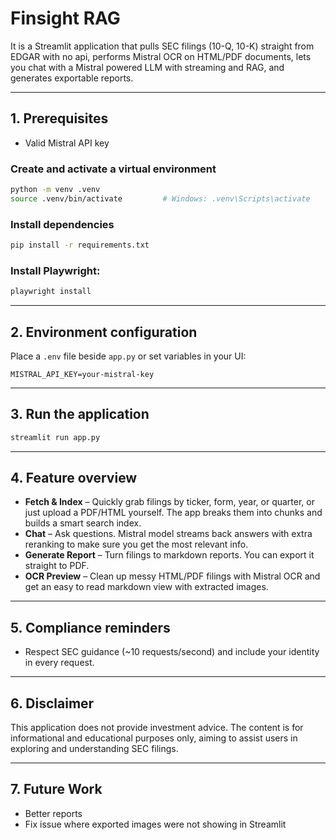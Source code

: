 # Finsight RAG

It is a Streamlit application that pulls SEC filings (10-Q, 10-K) straight from EDGAR with no api, performs Mistral OCR on HTML/PDF documents, lets you chat with a Mistral powered LLM with streaming and RAG, and generates exportable reports.

---

## 1. Prerequisites

- Valid Mistral API key

### Create and activate a virtual environment

```bash
python -m venv .venv
source .venv/bin/activate         # Windows: .venv\Scripts\activate
```

### Install dependencies

```bash
pip install -r requirements.txt
```
### Install Playwright:

```bash
playwright install
```

---

## 2. Environment configuration

Place a `.env` file beside `app.py` or set variables in your UI:

```env
MISTRAL_API_KEY=your-mistral-key
```

---

## 3. Run the application

```bash
streamlit run app.py
```


---

## 4. Feature overview

- **Fetch & Index** – Quickly grab filings by ticker, form, year, or quarter, or just upload a PDF/HTML yourself. The app breaks them into chunks and builds a smart search index.
- **Chat** – Ask questions. Mistral model streams back answers with extra reranking to make sure you get the most relevant info.
- **Generate Report** – Turn filings to markdown reports. You can export it straight to PDF.
- **OCR Preview** – Clean up messy HTML/PDF filings with Mistral OCR and get an easy to read markdown view with extracted images.


---

## 5. Compliance reminders

- Respect SEC guidance (~10 requests/second) and include your identity in every request.

---

## 6. Disclaimer

This application does not provide investment advice. The content is for informational and educational purposes only, aiming to assist users in exploring and understanding SEC filings.

---

## 7. Future Work

 - Better reports
 - Fix issue where exported images were not showing in Streamlit



